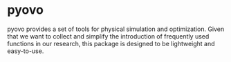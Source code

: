 # pyovo

pyovo provides a set of tools for physical simulation and optimization. Given that we want to collect and simplify the introduction of frequently used functions in our research, this package is designed to be lightweight and easy-to-use.

